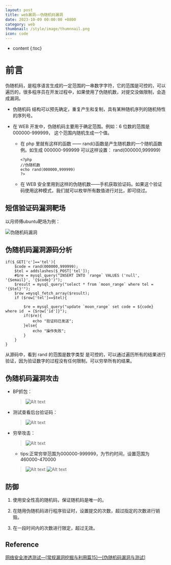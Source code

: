 ```yaml
---
layout: post
title: web漏洞——伪随机码漏洞
date: 2023-10-09 00:00:00 +0800
category: web
thumbnail: /style/image/thumnnail.png
icon: code
---
```



* content
{:toc}

# 前言

伪随机码，是程序语言生成的一定范围的一串数字字符，它的范围是可控的，可以遍历的，很多程序员在开发过程中，如果使用了伪随机数，对提交没做限制，会造成漏洞。

+ 伪随机码 结构可以预先确定，重复产生和复制，具有某种随机序列的随机特性的序列号。

+ 在 WEB 开发中，伪随机码主要用于确定范围。例如：6 位数的范围是 000000-999999， 这个范围内随机生成一个值。 
    + 在 php 里就有这样的函数 —— rand()函数是产生随机数的一个随机函数例。如生成 000000-999999 可以这样设置： rand(000000,999999)

        ```    
        <?php
        //伪随机数
        echo rand(000000,999999)
        ?>
        ``` 
    + 在 WEB 安全里用到这样的伪随机数——手机获取验证码。如果这个验证码使用这种模式，我们就可以枚举所有数值进行对比，即可绕过。

## 短信验证码漏洞靶场

以月师傅ubuntu靶场为例：

![伪随机码漏洞](/style/image/image15.png)

## 伪随机码漏洞源码分析
```
if($_GET['c']=='tel'){
	$code = rand(000000,999999);
	$tel = addslashes($_POST['tel']);
	#$re = mysql_query("INSERT INTO `range` VALUES ('null', '{$email}', '{$code}')");
	$result = mysql_query("select * from `moon_range` where tel = '{$tel}'");
	$row =mysql_fetch_array($result);
	if ($row['tel']==$tel){
	
		$re = mysql_query("update `moon_range` set code = ${code} where id  = {$row['id']}");
		if($re){
			echo "验证码已发送";
		}else{
			echo "操作失败";
		}
	}
}
```
从源码中，看到 rand 的范围是数字类型 是可控的，可以通过遍历所有的结果进行验证，因为验证数字的过程没有任何限制，可以穷举所有的结果。

## 伪随机码漏洞攻击

+ BP抓包：
  >![Alt text](/style/image/image16.png)

+ 测试查看后台验证码：
  >![Alt text](/style/image/image20.png)

+ 穷举攻击：
  >![Alt text](/style/image/image19.png)

    + tips:正常穷举范围为000000-999999，为节约时间，设置范围为460000-470000
    >![Alt text](/style/image/image18.png)
    >![Alt text](/style/image/image17.png)

## 防御
1. 使用安全性高的随机码，保证随机码是唯一的。

2. 在随用伪随机码进行程序验证时，设置提交的次数，超过指定的次数进行销毁。

3. 在一段时间内的次数进行限定，超过无效。

## Reference
[网络安全渗透测试—[常规漏洞挖掘与利用篇15]—[伪随机码漏洞与测试]](https://blog.csdn.net/qq_45555226/article/details/122791357)
